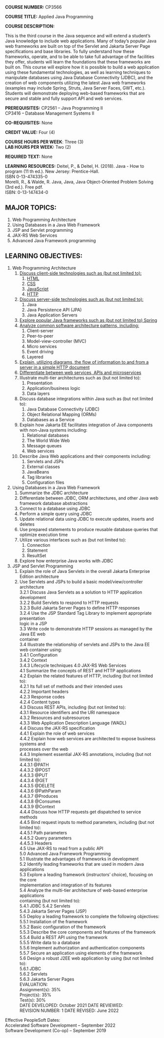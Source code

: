 **COURSE NUMBER:** CP3566

**COURSE TITLE:** Applied Java Programming  

**COURSE DESCRIPTION:** 

This is the third course in the Java sequence and will extend a student’s Java knowledge to include web applications. Many of today’s popular Java web frameworks are built on top of the Servlet and Jakarta Server Page specifications and base libraries. To fully understand how these frameworks, operate, and to be able to take full advantage of the facilities they offer, students will learn the foundations that these frameworks are built on. This course will explore how it is possible to build a web application using these fundamental technologies, as well as learning techniques to manipulate databases using Java Database Connectivity (JDBC), and the creation of web components utilizing the latest Java web frameworks (examples may include Spring, Struts, Java Server Faces, GWT, etc.). Students will demonstrate deploying web-based frameworks that are secure and stable and fully support API and web services.  

**PREREQUISITES:** 
CP2561 – Java Programming II  
CP3416 – Database Management Systems II  

**CO-REQUISITES:** None  

**CREDIT VALUE:** Four (4)  

**COURSE HOURS PER WEEK**: Three (3)  
**LAB HOURS PER WEEK:** Two (2)  

**REQUIRED TEXT:** None  

**LEARNING RESOURCES:**
Deitel, P., & Deitel, H. (2018). Java - How to program (11 th ed.). New Jersey: Prentice-Hall.  
ISBN 0-13-474335-0  
Morelli, R., & Walde, R. Java, Java, Java Object-Oriented Problem Solving (3rd ed.). Free pdf.  
ISBN: 0-13-147434-0  

## MAJOR TOPICS:  
1. Web Programming Architecture
2. Using Databases in a Java Web Framework  
3. JSP and Servlet programming  
4. JAX-RS Web Services  
5. Advanced Java Framework programming

## LEARNING OBJECTIVES:  
1. Web Programming Architecture
	1. [Discuss client-side technologies such as (but not limited to): ](1.1%20Client%20Side%20Technologies)
		1. [HTML](1.1%20Client%20Side%20Technologies#HTML)  
		2. [CSS](1.1%20Client%20Side%20Technologies#CSS)  
		3. [JavaScript](1.1%20Client%20Side%20Technologies#JavaScript)  
		4. [HTTP](1.1%20Client%20Side%20Technologies#HTTP)  
	2. [Discuss server-side technologies such as (but not limited to):](1.2%20Server%20Side%20Technologies)
		1. Java  
		2. Java Persistence API (JPA)  
		3. Java Application Servers  
	3. [Explore popular Java frameworks such as (but not limited to) Spring](1.3%20Popular%20Java%20Frameworks)
	4. [Analyze common software architecture patterns, including:](1.4%20Common%20Architecture%20Patterns)  
		1. Client-server  
		2. Peer-to-peer  
		3. Model-view-controller (MVC)  
		4. Micro services  
		5. Event driving  
		6. Layered  
	5. [Explain, utilizing diagrams, the flow of information to and from a server in a simple HTTP document  ](1.5%20HTTP%20Information%20Flow.md)
	6. [Differentiate between web services, APIs and microservices  ](1.6%20web%20Services%20APIs%20andMicroservices )
	7. Illustrate multi-tier architectures such as (but not limited to):  
		1. Presentation  
		2. Application/business logic  
		3. Data layers  
	8. Discuss database integrations within Java such as (but not limited to):  
		1. Java Database Connectivity (JDBC)  
		2. Object Relational Mapping (ORMs)  
		3. Databases as a Service 
	9. Explain how Jakarta EE facilitates integration of Java components with non-Java systems including:  
		1. Relational databases  
		2. The World Wide Web
		3. Message queues  
		4. Web services  
	10. Describe Java Web applications and their components including:  
		1. Servlets and JSPs  
		2. External classes  
		3. JavaBeans  
		4. Tag libraries  
		5. Configuration files  
2. Using Databases in a Java Web Framework  
	1. Summarize the JDBC architecture  
	2. Differentiate between JDBC, ORM architectures, and other Java web framework database abstractions  
	3. Connect to a database using JDBC  
	4. Perform a simple query using JDBC  
	5. Update relational data using JDBC to execute updates, inserts and deletes  
	6. Use prepared statements to produce reusable database queries that optimize execution time  
	7. Utilize various interfaces such as (but not limited to):  
		1. Connection  
		2. Statement  
		3. ResultSet  
	8. Explore how enterprise Java works with JDBC  
3. JSP and Servlet Programming  
	1. Explain the role of Java Servlets in the overall Jakarta Enterprise Edition architecture  
	2. Use Servlets and JSPs to build a basic model/view/controller architecture  
3.2.1 Discuss Java Servlets as a solution to HTTP application development  
3.2.2 Build Servlets to respond to HTTP requests  
3.2.3 Build Jakarta Server Pages to define HTTP responses  
3.2.4 Use the JSP Standard Tag Library to implement appropriate presentation  
logic in a JSP  
3.3 Write code to demonstrate HTTP sessions as managed by the Java EE web  
container  
3.4 Illustrate the relationship of servlets and JSPs to the Java EE web container using:  
3.4.1 Configuration  
3.4.2 Context  
3.4.3 Lifecycle techniques
4.0 JAX-RS Web Services  
4.1 Summarize the concepts of REST and HTTP applications  
4.2 Explain the related features of HTTP, including (but not limited to):  
4.2.1 Its full set of methods and their intended uses  
4.2.2 Important headers  
4.2.3 Response codes  
4.2.4 Content types  
4.3 Discuss REST APIs, including (but not limited to):  
4.3.1 Resource identifiers and the URI namespace  
4.3.2 Resources and subresources  
4.3.3 Web Application Description Language (WADL)  
4.4 Discuss the JAX-RS specification  
4.4.1 Explain the role of web services  
4.4.2 Explain how web services are architected to expose business systems and  
processes over the web  
4.4.3 Implement essential JAX-RS annotations, including (but not limited to):  
4.4.3.1 @PATH  
4.4.3.2 @POST  
4.4.3.3 @PUT  
4.4.3.4 @GET  
4.4.3.5 @DELETE  
4.4.3.6 @PathParam  
4.4.3.7 @Produces  
4.4.3.8 @Consumes  
4.4.3.9 @Context  
4.4.4 Discuss how HTTP requests get dispatched to service methods  
4.4.5 Bind request inputs to method parameters, including (but not limited to):  
4.4.5.1 Path parameters  
4.4.5.2 Query parameters  
4.4.5.3 Headers  
4.5 Use JAX-RS to read from a public API  
5.0 Advanced Java Framework Programming  
5.1 Illustrate the advantages of frameworks in development  
5.2 Identify leading frameworks that are used in modern Java applications  
5.3 Explore a leading framework (instructors’ choice), focusing on the core  
implementation and integration of its features  
5.4 Analyze the multi-tier architecture of web-based enterprise applications  
containing (but not limited to):  
5.4.1 JDBC
5.4.2 Servlets  
5.4.3 Jakarta Server Pages (JSP)  
5.5 Deploy a leading framework to complete the following objectives:  
5.5.1 Installation of the framework  
5.5.2 Basic configuration of the framework  
5.5.3 Describe the core components and features of the framework  
5.5.4 Build a REST API using the framework  
5.5.5 Write data to a database  
5.5.6 Implement authorization and authentication components  
5.5.7 Secure an application using elements of the framework  
5.6 Design a robust J2EE web application by using (but not limited to):  
5.6.1 JDBC  
5.6.2 Servlets  
5.6.3 Jakarta Server Pages  
EVALUATION:  
Assignment(s): 35%  
Project(s): 35%  
Test(s): 30%  
DATE DEVELOPED: October 2021 
DATE REVIEWED:  
REVISION NUMBER: 1
DATE REVISED: June 2022  

Effective PeopleSoft Dates:  
Accelerated Software Development – September 2022  
Software Development (Co-op) – September 2019  

